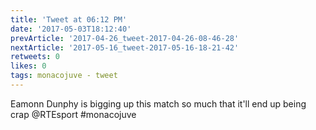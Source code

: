 ```yaml
---
title: 'Tweet at 06:12 PM'
date: '2017-05-03T18:12:40'
prevArticle: '2017-04-26_tweet-2017-04-26-08-46-28'
nextArticle: '2017-05-16_tweet-2017-05-16-18-21-42'
retweets: 0
likes: 0
tags: monacojuve - tweet
---
```

Eamonn Dunphy is bigging up this match so much that it'll end up being crap @RTEsport #monacojuve